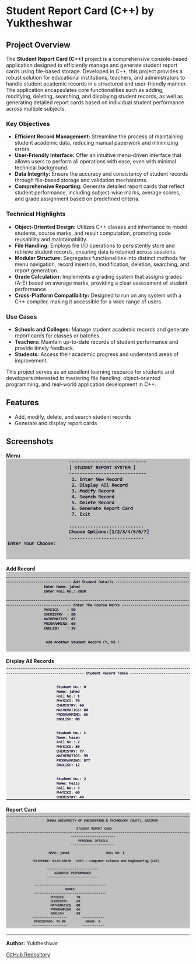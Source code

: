 # Student Report Card (C++) by Yuktheshwar

## Project Overview

The **Student Report Card (C++)** project is a comprehensive console-based application designed to efficiently manage and generate student report cards using file-based storage. Developed in C++, this project provides a robust solution for educational institutions, teachers, and administrators to handle student academic records in a structured and user-friendly manner. The application encapsulates core functionalities such as adding, modifying, deleting, searching, and displaying student records, as well as generating detailed report cards based on individual student performance across multiple subjects.

### Key Objectives
- **Efficient Record Management:** Streamline the process of maintaining student academic data, reducing manual paperwork and minimizing errors.
- **User-Friendly Interface:** Offer an intuitive menu-driven interface that allows users to perform all operations with ease, even with minimal technical background.
- **Data Integrity:** Ensure the accuracy and consistency of student records through file-based storage and validation mechanisms.
- **Comprehensive Reporting:** Generate detailed report cards that reflect student performance, including subject-wise marks, average scores, and grade assignment based on predefined criteria.

### Technical Highlights
- **Object-Oriented Design:** Utilizes C++ classes and inheritance to model students, course marks, and result computation, promoting code reusability and maintainability.
- **File Handling:** Employs file I/O operations to persistently store and retrieve student records, ensuring data is retained across sessions.
- **Modular Structure:** Segregates functionalities into distinct methods for menu navigation, record insertion, modification, deletion, searching, and report generation.
- **Grade Calculation:** Implements a grading system that assigns grades (A-E) based on average marks, providing a clear assessment of student performance.
- **Cross-Platform Compatibility:** Designed to run on any system with a C++ compiler, making it accessible for a wide range of users.

### Use Cases
- **Schools and Colleges:** Manage student academic records and generate report cards for classes or batches.
- **Teachers:** Maintain up-to-date records of student performance and provide timely feedback.
- **Students:** Access their academic progress and understand areas of improvement.

This project serves as an excellent learning resource for students and developers interested in mastering file handling, object-oriented programming, and real-world application development in C++.

## Features
- Add, modify, delete, and search student records
- Generate and display report cards

## Screenshots

**Menu**
![Menu](Images/menu.png)

**Add Record**
![Add Record](Images/addrecord.png)

**Display All Records**
![Display ALL](Images/displayall.png)

**Report Card**
![Report Card](Images/reportcard.png)

---
**Author:** Yuktheshwar  

[GitHub Repository](https://github.com/YUKII2K3/Student-Report-Card-C-.git)




